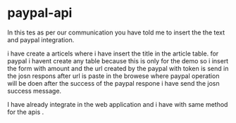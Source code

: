 # paypal-api
In this tes as per our communication you have told me to insert the the text and paypal integration.

i have create a articels where i have insert the title in the article table.
for paypal i havent create any table because this is only for the demo so i insert the form with amount and the url created by the paypal with token is send in the josn respons after url is paste in the browese where paypal operation will be doen after the success of the paypal respone i have send the josn success message. 

I have already integrate in the web application and i have with same method for the apis .
